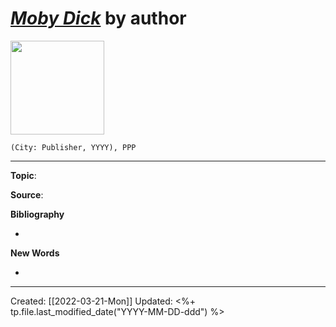 
# [*Moby Dick*]() by author

<img src="" width=150>

`(City: Publisher, YYYY), PPP`


--- 
**Topic**: 

**Source**: 

**Bibliography**

- 

**New Words**

- 

---
Created: [[2022-03-21-Mon]]
Updated: <%+ tp.file.last_modified_date("YYYY-MM-DD-ddd") %>
